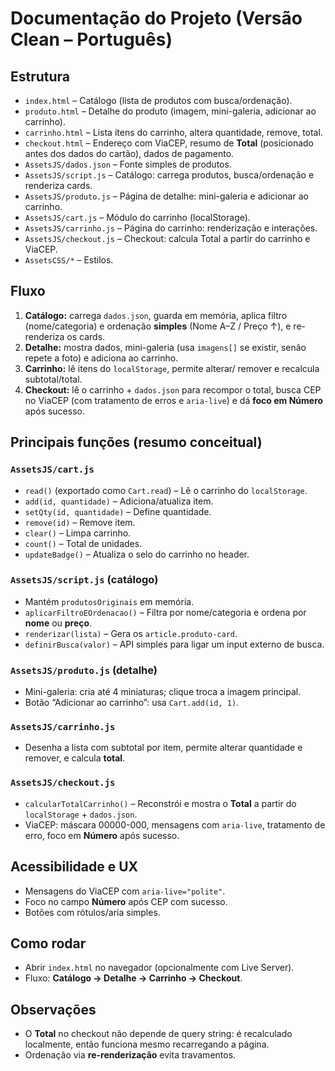 
# Documentação do Projeto (Versão Clean – Português)

## Estrutura
- `index.html` – Catálogo (lista de produtos com busca/ordenação).
- `produto.html` – Detalhe do produto (imagem, mini-galeria, adicionar ao carrinho).
- `carrinho.html` – Lista itens do carrinho, altera quantidade, remove, total.
- `checkout.html` – Endereço com ViaCEP, resumo de **Total** (posicionado antes dos dados do cartão), dados de pagamento.
- `AssetsJS/dados.json` – Fonte simples de produtos.
- `AssetsJS/script.js` – Catálogo: carrega produtos, busca/ordenação e renderiza cards.
- `AssetsJS/produto.js` – Página de detalhe: mini-galeria e adicionar ao carrinho.
- `AssetsJS/cart.js` – Módulo do carrinho (localStorage).
- `AssetsJS/carrinho.js` – Página do carrinho: renderização e interações.
- `AssetsJS/checkout.js` – Checkout: calcula Total a partir do carrinho e ViaCEP.
- `AssetsCSS/*` – Estilos.

## Fluxo
1. **Catálogo:** carrega `dados.json`, guarda em memória, aplica filtro (nome/categoria) e ordenação **simples** (Nome A–Z / Preço ↑), e re-renderiza os cards.
2. **Detalhe:** mostra dados, mini-galeria (usa `imagens[]` se existir, senão repete a foto) e adiciona ao carrinho.
3. **Carrinho:** lê itens do `localStorage`, permite alterar/ remover e recalcula subtotal/total.
4. **Checkout:** lê o carrinho + `dados.json` para recompor o total, busca CEP no ViaCEP (com tratamento de erros e `aria-live`) e dá **foco em Número** após sucesso.

## Principais funções (resumo conceitual)
### `AssetsJS/cart.js`
- `read()` (exportado como `Cart.read`) – Lê o carrinho do `localStorage`.
- `add(id, quantidade)` – Adiciona/atualiza item.
- `setQty(id, quantidade)` – Define quantidade.
- `remove(id)` – Remove item.
- `clear()` – Limpa carrinho.
- `count()` – Total de unidades.
- `updateBadge()` – Atualiza o selo do carrinho no header.

### `AssetsJS/script.js` (catálogo)
- Mantém `produtosOriginais` em memória.
- `aplicarFiltroEOrdenacao()` – Filtra por nome/categoria e ordena por **nome** ou **preço**.
- `renderizar(lista)` – Gera os `article.produto-card`.
- `definirBusca(valor)` – API simples para ligar um input externo de busca.

### `AssetsJS/produto.js` (detalhe)
- Mini-galeria: cria até 4 miniaturas; clique troca a imagem principal.
- Botão “Adicionar ao carrinho”: usa `Cart.add(id, 1)`.

### `AssetsJS/carrinho.js`
- Desenha a lista com subtotal por item, permite alterar quantidade e remover, e calcula **total**.

### `AssetsJS/checkout.js`
- `calcularTotalCarrinho()` – Reconstrói e mostra o **Total** a partir do `localStorage` + `dados.json`.
- ViaCEP: máscara 00000-000, mensagens com `aria-live`, tratamento de erro, foco em **Número** após sucesso.

## Acessibilidade e UX
- Mensagens do ViaCEP com `aria-live="polite"`.
- Foco no campo **Número** após CEP com sucesso.
- Botões com rótulos/aria simples.

## Como rodar
- Abrir `index.html` no navegador (opcionalmente com Live Server).
- Fluxo: **Catálogo → Detalhe → Carrinho → Checkout**.

## Observações
- O **Total** no checkout não depende de query string: é recalculado localmente, então funciona mesmo recarregando a página.
- Ordenação via **re-renderização** evita travamentos.
